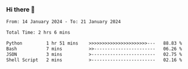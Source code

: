 ### Hi there 👋

<!--
**ututono/ututono** is a ✨ _special_ ✨ repository because its `README.md` (this file) appears on your GitHub profile.

Here are some ideas to get you started:

- 🔭 I’m currently working on ...
- 🌱 I’m currently learning ...
- 👯 I’m looking to collaborate on ...
- 🤔 I’m looking for help with ...
- 💬 Ask me about ...
- 📫 How to reach me: ...
- 😄 Pronouns: ...
- ⚡ Fun fact: ...
-->



<!--START_SECTION:waka-->

```txt
From: 14 January 2024 - To: 21 January 2024

Total Time: 2 hrs 6 mins

Python         1 hr 51 mins    >>>>>>>>>>>>>>>>>>>>>>---   88.83 %
Bash           7 mins          >>-----------------------   06.26 %
JSON           3 mins          >------------------------   02.75 %
Shell Script   2 mins          >------------------------   02.16 %
```

<!--END_SECTION:waka-->
